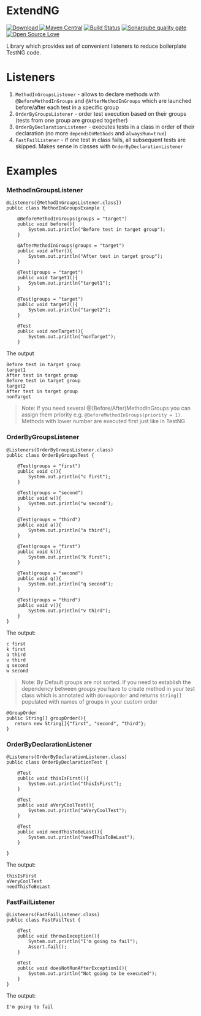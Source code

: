 # ExtendNG

[ ![Download](https://api.bintray.com/packages/yaroslav-orel/ExtendNG/ExtendNG/images/download.svg) ](https://bintray.com/yaroslav-orel/ExtendNG/ExtendNG/_latestVersion)
[![Maven Central](https://maven-badges.herokuapp.com/maven-central/com.github.yaroslav-orel/ExtendNG/badge.svg?style=flat)](https://maven-badges.herokuapp.com/maven-central/com.github.yaroslav-orel/ExtendNG)
[![Build Status](https://travis-ci.org/yaroslav-orel/ExtendNG.svg?branch=master)](https://travis-ci.org/yaroslav-orel/ExtendNG)
[![Sonarqube quality gate](https://sonarqube.com/api/badges/gate?key=com.github.yaroslav-orel:ExtendNG)](https://sonarqube.com/dashboard/index?id=com.github.yaroslav-orel:ExtendNG)
[![Open Source Love](https://badges.frapsoft.com/os/mit/mit.svg?v=102)](https://github.com/ellerbrock/open-source-badge/)

Library which provides set of convenient listeners to reduce boilerplate TestNG code.  

# Listeners
1. ```MethodInGroupsListener``` - allows to declare methods with ```@BeforeMethodInGroups``` and ```@AfterMethodInGroups``` which are launched before/after each test in a specific group
2. ```OrderByGroupsListener``` - order test execution based on their groups (tests from one group are grouped together)
3. ```OrderByDeclarationListener``` - executes tests in a class in order of their declaration (no more ```dependsOnMethods``` and ```alwaysRun=true```)
4. ```FastFailListener``` - if one test in class fails, all subsequent tests are skipped. Makes sense in classes with ```OrderByDeclarationListener```

# Examples
### MethodInGroupsListener
```
@Listeners({MethodInGroupsListener.class})
public class MethodInGroupsExample {

    @BeforeMethodInGroups(groups = "target")
    public void before(){
        System.out.println("Before test in target group");
    }

    @AfterMethodInGroups(groups = "target")
    public void after(){
        System.out.println("After test in target group");
    }

    @Test(groups = "target")
    public void target1(){
        System.out.println("target1");
    }

    @Test(groups = "target")
    public void target2(){
        System.out.println("target2");
    }

    @Test
    public void nonTarget(){
        System.out.println("nonTarget");
    }
```
The output
```
Before test in target group
target1
After test in target group
Before test in target group
target2
After test in target group
nonTarget
```
>Note: If you need several @(Before/After)MethodInGroups you can assign them priority 
e.g. ```@BeforeMethodInGroups(priority = 1)```. Methods with lower number are executed first just like in TestNG

### OrderByGroupsListener
```
@Listeners(OrderByGroupsListener.class)
public class OrderByGroupsTest {

    @Test(groups = "first")
    public void c(){
        System.out.println("c first");
    }

    @Test(groups = "second")
    public void w(){
        System.out.println("w second");
    }

    @Test(groups = "third")
    public void a(){
        System.out.println("a third");
    }

    @Test(groups = "first")
    public void k(){
        System.out.println("k first");
    }

    @Test(groups = "second")
    public void q(){
        System.out.println("q second");
    }

    @Test(groups = "third")
    public void v(){
        System.out.println("v third");
    }
}
```
The output:
```
c first
k first
a third
v third
q second
w second
```
> Note: By Default groups are not sorted. 
If you need to establish the dependency between groups you have to create method in your test class
 which is annotated with ```@GroupOrder``` and returns ```String[]``` populated with names of groups in your custom order
 ```
@GroupOrder
public String[] groupOrder(){
    return new String[]{"first", "second", "third"};
 }
 ```


### OrderByDeclarationListener
```
@Listeners(OrderByDeclarationListener.class)
public class OrderByDeclarationTest {

    @Test
    public void thisIsFirst(){
        System.out.println("thisIsFirst");
    }

    @Test
    public void aVeryCoolTest(){
        System.out.println("aVeryCoolTest");
    }

    @Test
    public void needThisToBeLast(){
        System.out.println("needThisToBeLast");
    }

}
```
The output: 
```
thisIsFirst
aVeryCoolTest
needThisToBeLast
```

### FastFailListener

```
@Listeners(FastFailListener.class)
public class FastFailTest {

    @Test
    public void throwsException(){
        System.out.println("I'm going to fail");
        Assert.fail();
    }

    @Test
    public void doesNotRunAfterException1(){ 
        System.out.println("Not going to be executed");
    }
}
```
The output: 
```
I'm going to fail
```

